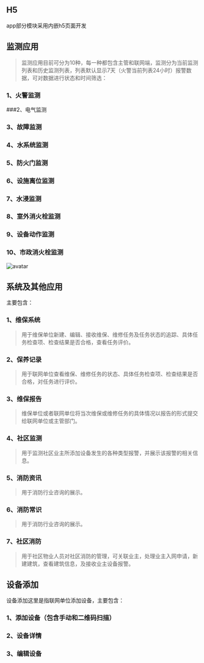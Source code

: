 ## H5
app部分模块采用内嵌h5页面开发
## 监测应用
>监测应用目前可分为10种，每一种都包含主管和联网端，监测分为当前监测列表和历史监测列表，列表默认显示7天（火警当前列表24小时）报警数据，可对数据进行状态和时间筛选：
### 1、火警监测
###2、电气监测
### 3、故障监测
### 4、水系统监测
### 5、防火门监测
### 6、设施离位监测
### 7、水浸监测
### 8、室外消火栓监测
### 9、设备动作监测
### 10、市政消火栓监测
![avatar](/images/jcyy.png)
## 系统及其他应用
主要包含：
### 1、维保系统
>用于维保单位新建、编辑、接收维保、维修任务及任务状态的追踪、具体任务检查项、检查结果是否合格，查看任务评价。
### 2、保养记录
>用于联网单位查看维保、维修任务的状态、具体任务检查项、检查结果是否合格，对任务进行评价。
### 3、维保报告
>维保单位或者联网单位将当次维保或维修任务的具体情况以报告的形式提交给联网单位或主管部门。
### 4、社区监测
>用于监测社区业主所添加设备发生的各种类型报警，并展示该报警的相关信息。
### 5、消防资讯
>用于消防行业咨询的展示。
### 6、消防常识
>用于消防行业咨询的展示。
### 7、社区消防
>用于社区物业人员对社区消防的管理，可关联业主，处理业主入网申请，新建建筑，查看建筑信息，及接收业主设备报警。
## 设备添加
设备添加这里是指联网单位添加设备，主要包含：
### 1、添加设备（包含手动和二维码扫描）
### 2、设备详情
### 3、编辑设备


